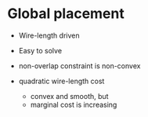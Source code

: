 # Global placement

- Wire-length driven
- Easy to solve

- non-overlap constraint is non-convex 

- quadratic wire-length cost
   - convex and smooth, but
   - marginal cost is increasing

